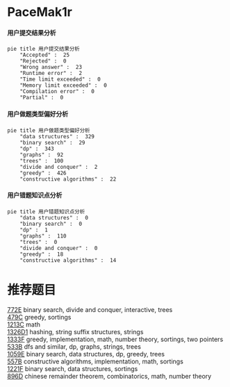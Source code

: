 # PaceMak1r

<!-- tabs:start -->



#### **用户提交结果分析**

```mermaid
pie title 用户提交结果分析
    "Accepted" :  25
    "Rejected" :  0
    "Wrong answer" :  23
    "Runtime error" :  2
    "Time limit exceeded" :  0
    "Memory limit exceeded" :  0
    "Compilation error" :  0
    "Partial" :  0
```

#### **用户做题类型偏好分析**

```mermaid
pie title 用户做题类型偏好分析
    "data structures" :  329
    "binary search" :  29
    "dp" :  343
    "graphs" :  92
    "trees" :  100
    "divide and conquer" :  2
    "greedy" :  426
    "constructive algorithms" :  22
```
#### **用户错题知识点分析**

```mermaid
pie title 用户错题知识点分析
    "data structures" :  0
    "binary search" :  0
    "dp" :  1
    "graphs" :  110
    "trees" :  0
    "divide and conquer" :  0
    "greedy" :  18
    "constructive algorithms" :  14
```



<!-- tabs:end -->
# 推荐题目
[772E](https://codeforces.com/contest/772/problem/E)		binary search,
                        divide and conquer,
                        interactive,
                        trees		  
[479C](https://codeforces.com/contest/479/problem/C)		greedy,
                        sortings		  
[1213C](https://codeforces.com/contest/1213/problem/C)		math		  
[1326D1](https://codeforces.com/contest/1326D/problem/1)		hashing,
                        string suffix structures,
                        strings		  
[1333F](https://codeforces.com/contest/1333/problem/F)		greedy,
                        implementation,
                        math,
                        number theory,
                        sortings,
                        two pointers		  
[533B](https://codeforces.com/contest/533/problem/B)		dfs and similar,
                        dp,
                        graphs,
                        strings,
                        trees		  
[1059E](https://codeforces.com/contest/1059/problem/E)		binary search,
                        data structures,
                        dp,
                        greedy,
                        trees		  
[557B](https://codeforces.com/contest/557/problem/B)		constructive algorithms,
                        implementation,
                        math,
                        sortings		  
[1221F](https://codeforces.com/contest/1221/problem/F)		binary search,
                        data structures,
                        sortings		  
[896D](https://codeforces.com/contest/896/problem/D)		chinese remainder theorem,
                        combinatorics,
                        math,
                        number theory		  
